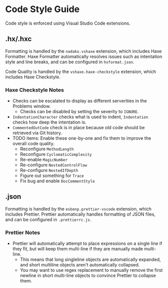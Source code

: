 # Code Style Guide

Code style is enforced using Visual Studio Code extensions.

## .hx/.hxc
Formatting is handled by the `nadako.vshaxe` extension, which includes Haxe Formatter.
Haxe Formatter automatically resolves issues such as intentation style and line breaks, and can be configured in `hxformat.json`.

Code Quality is handled by the `vshaxe.haxe-checkstyle` extension, which includes Haxe Checkstyle.

### Haxe Checkstyle Notes
* Checks can be escalated to display as different serverities in the Problems window.
  * Checks can be disabled by setting the severity to `IGNORE`.
* `IndentationCharacter` checks what is used to indent, `Indentation` checks how deep the intentation is.
* `CommentedOutCode` check is in place because old code should be retrieved via Git history.
* TODO items: Enable these one-by-one and fix them to improve the overall code quality.
  - Reconfigure `MethodLength`
  - Reconfigure `CyclomaticComplexity`
  - Re-enable `MagicNumber`
  - Re-configure `NestedControlFlow`
  - Re-configure `NestedIfDepth`
  - Figure out something for `Trace`
  - Fix bug and enable `DocCommentStyle`

## .json
Formatting is handled by the `esbenp.prettier-vscode` extension, which includes Prettier.
Prettier automatically handles formatting of JSON files, and can be configured in `.prettierrc.js`.

### Prettier Notes
* Prettier will automatically attempt to place expressions on a single line if they fit, but will keep them multi-line if they are manually made multi-line.
  * This means that long singleline objects are automatically expanded, and short multiline objects aren't automatically collapsed.
  * You may want to use regex replacement to manually remove the first newline in short multi-line objects to convince Prettier to collapse them.
